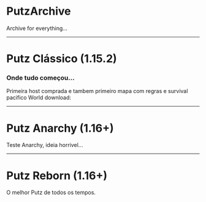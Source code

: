 # PutzArchive
  Archive for everything...
  
  ---
  
 # Putz Clássico (1.15.2)
   ### Onde tudo começou...
     
   Primeira host comprada e tambem primeiro mapa com regras e survival pacifico
      World download:
    
  ---
  
  # Putz Anarchy (1.16+)
 Teste Anarchy, ideia horrivel...
  
  
  ---
  
  
  # Putz Reborn (1.16+)
O melhor Putz de todos os tempos.



